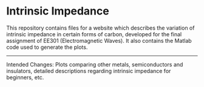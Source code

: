 # Intrinsic Impedance

This repository contains files for a website which describes the variation of intrinsic impedance in certain forms of carbon, developed for the final assignment of EE301 (Electromagnetic Waves). It also contains the Matlab code used to generate the plots.
***
Intended Changes: Plots comparing other metals, semiconductors and insulators, detailed descriptions regarding intrinsic impedance for beginners, etc.
